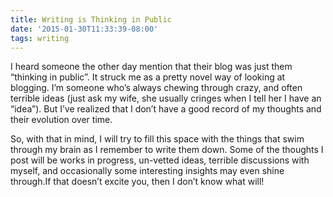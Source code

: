 ```yaml
---
title: Writing is Thinking in Public
date: '2015-01-30T11:33:39-08:00'
tags: writing
---
```

I heard someone the other day mention that their blog was just them “thinking in public”. It struck me as a pretty novel way of looking at blogging. I’m someone who’s always chewing through crazy, and often terrible ideas (just ask my wife, she usually cringes when I tell her I have an “idea”). But I’ve realized that I don’t have a good record of my thoughts and their evolution over time.

So, with that in mind, I will try to fill this space with the things that swim through my brain as I remember to write them down. Some of the thoughts I post will be works in progress, un-vetted ideas, terrible discussions with myself, and occasionally some interesting insights may even shine through.If that doesn’t excite you, then I don’t know what will!
